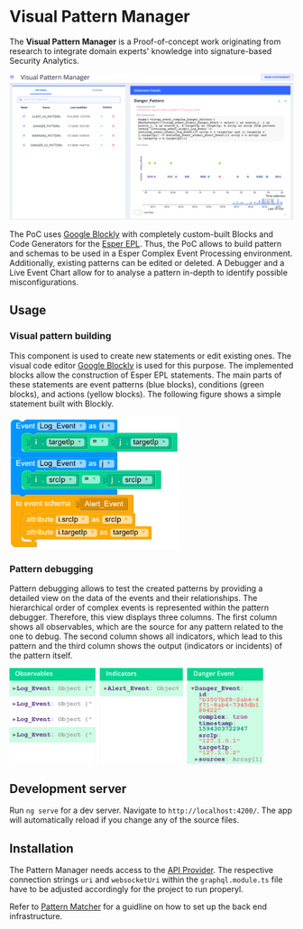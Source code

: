 # Visual Pattern Manager

The **Visual Pattern Manager** is a Proof-of-concept work originating from research to integrate domain experts' knowledge into signature-based Security Analytics. 

![Visual Pattern Manager](./misc/overview_frontend.png "Visual Pattern Manager")

The PoC uses [Google Blockly](https://developers.google.com/blockly/) with completely custom-built Blocks and Code Generators for the [Esper EPL](https://esper.espertech.com/release-8.5.0/reference-esper/html/preface.html). Thus, the PoC allows to build pattern and schemas to be used in a Esper Complex Event Processing environment. Additionally, existing patterns can be edited or deleted. A Debugger and a Live Event Chart allow for to analyse a pattern in-depth to identify possible misconfigurations. 

## Usage
### Visual pattern building
This component is used to create new statements or edit existing ones. The visual code editor [Google Blockly](https://developers.google.com/blockly/) is used for this purpose. The implemented blocks allow the construction of Esper EPL statements. The main parts of these statements are event patterns (blue blocks), conditions (green blocks), and actions (yellow blocks). The following figure shows a simple statement built with Blockly.

<img src="./misc/builder_frontend.png" alt="Debugger" width="300">

### Pattern debugging

Pattern debugging allows to test the created patterns by providing a detailed view on the data of the events and their relationships. The hierarchical order of complex events is represented within the pattern debugger. Therefore, this view displays three columns. The first column shows all observables, which are the source for any pattern related to the one to debug. The second column shows all indicators, which lead to this pattern and the third column shows the output (indicators or incidents) of the pattern itself.

<img src="./misc/debugger_frontend.png" alt="Debugger" width="450">

## Development server

Run `ng serve` for a dev server. Navigate to `http://localhost:4200/`. The app will automatically reload if you change any of the source files.

## Installation

The Pattern Manager needs access to the [API Provider](https://github.com/Knowledge-based-Security-Analytics/backend-graphql). The respective connection strings `uri` and `websocketUri` within the `graphql.module.ts` file have to be adjusted accordingly for the project to run properyl.

Refer to [Pattern Matcher](https://github.com/Knowledge-based-Security-Analytics/Pattern-Matcher) for a guidline on how to set up the back end infrastructure.
